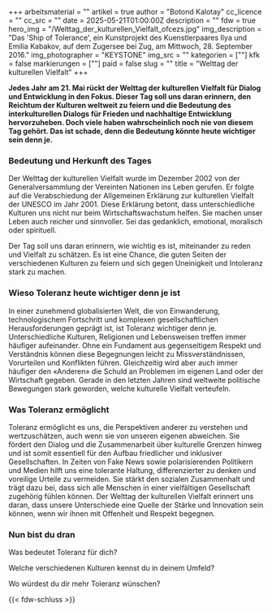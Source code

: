 +++
arbeitsmaterial = ""
artikel = true
author = "Botond Kalotay"
cc_licence = ""
cc_src = ""
date = 2025-05-21T01:00:00Z
description = ""
fdw = true
hero_img = "/Welttag_der_kulturellen_Vielfalt_ofcezs.jpg"
img_description = "Das 'Ship of Tolerance', ein Kunstprojekt des Kuenstlerpaares Ilya und Emilia Kabakov, auf dem Zugersee bei Zug, am Mittwoch, 28. September 2016."
img_photographer = "KEYSTONE"
img_src = ""
kategorien = [""]
kfk = false
markierungen = [""]
paid = false
slug = ""
title = "Welttag der kulturellen Vielfalt"
+++

**Jedes Jahr am 21. Mai rückt der Welttag der kulturellen Vielfalt für Dialog und Entwicklung in den Fokus. Dieser Tag soll uns daran erinnern, den Reichtum der Kulturen weltweit zu feiern und die Bedeutung des interkulturellen Dialogs für Frieden und nachhaltige Entwicklung hervorzuheben. Doch viele haben wahrscheinlich noch nie von diesem Tag gehört. Das ist schade, denn die Bedeutung könnte heute wichtiger sein denn je.**

### Bedeutung und Herkunft des Tages

Der Welttag der kulturellen Vielfalt wurde im Dezember 2002 von der Generalversammlung der Vereinten Nationen ins Leben gerufen. Er folgte auf die Verabschiedung der Allgemeinen Erklärung zur kulturellen Vielfalt der UNESCO im Jahr 2001. Diese Erklärung betont, dass unterschiedliche Kulturen uns nicht nur beim Wirtschaftswachstum helfen. Sie machen unser Leben auch reicher und sinnvoller. Sei das gedanklich, emotional, moralisch oder spirituell.

Der Tag soll uns daran erinnern, wie wichtig es ist, miteinander zu reden und Vielfalt zu schätzen. Es ist eine Chance, die guten Seiten der verschiedenen Kulturen zu feiern und sich gegen Uneinigkeit und Intoleranz stark zu machen.

### Wieso Toleranz heute wichtiger denn je ist

In einer zunehmend globalisierten Welt, die von Einwanderung, technologischem Fortschritt und komplexen gesellschaftlichen Herausforderungen geprägt ist, ist Toleranz wichtiger denn je. Unterschiedliche Kulturen, Religionen und Lebensweisen treffen immer häufiger aufeinander. Ohne ein Fundament aus gegenseitigem Respekt und Verständnis können diese Begegnungen leicht zu Missverständnissen, Vorurteilen und Konflikten führen. Gleichzeitig wird aber auch immer häufiger den «Anderen» die Schuld an Problemen im eigenen Land oder der Wirtschaft gegeben. Gerade in den letzten Jahren sind weltweite politische Bewegungen stark geworden, welche kulturelle Vielfalt verteufeln.

### Was Toleranz ermöglicht

Toleranz ermöglicht es uns, die Perspektiven anderer zu verstehen und wertzuschätzen, auch wenn sie von unseren eigenen abweichen. Sie fördert den Dialog und die Zusammenarbeit über kulturelle Grenzen hinweg und ist somit essentiell für den Aufbau friedlicher und inklusiver Gesellschaften. In Zeiten von Fake News sowie polarisierenden Politikern und Medien hilft uns eine tolerante Haltung, differenzierter zu denken und voreilige Urteile zu vermeiden. Sie stärkt den sozialen Zusammenhalt und trägt dazu bei, dass sich alle Menschen in einer vielfältigen Gesellschaft zugehörig fühlen können. Der Welttag der kulturellen Vielfalt erinnert uns daran, dass unsere Unterschiede eine Quelle der Stärke und Innovation sein können, wenn wir ihnen mit Offenheit und Respekt begegnen.

### Nun bist du dran

Was bedeutet Toleranz für dich?

Welche verschiedenen Kulturen kennst du in deinem Umfeld?

Wo würdest du dir mehr Toleranz wünschen?

{{< fdw-schluss >}}